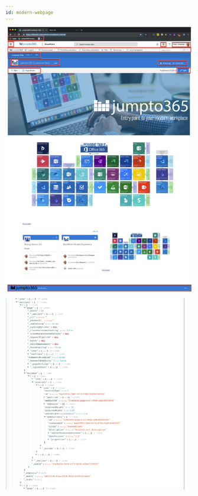 ```yaml
---
id: modern-webpage
---
```


![image-20190610122528262](assets/image-20190610122528262.png)

![image-20190611204557693](assets/image-20190611204557693.png)
